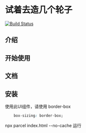 # 试着去造几个轮子

[![Build Status](https://travis-ci.org/hu970804/BlackUI-Vue.svg?branch=master)](https://travis-ci.org/hu970804/BlackUI-Vue)

## 介绍

## 开始使用

## 文档

## 安装

使用此UI组件，请使用 border-box
```css
    box-sizing: border-box;
```

npx parcel index.html --no-cache 运行
